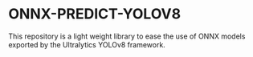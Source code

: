 # ONNX-PREDICT-YOLOV8
This repository is a light weight library to ease the use of ONNX models exported by the Ultralytics YOLOv8 framework.